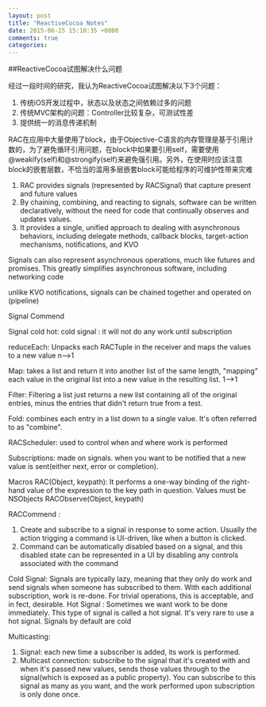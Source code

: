 ```yaml
---
layout: post
title: "ReactiveCocoa Notes"
date: 2015-06-25 15:10:35 +0800
comments: true
categories: 
---
```


##ReactiveCocoa试图解决什么问题

经过一段时间的研究，我认为ReactiveCocoa试图解决以下3个问题：

1. 传统iOS开发过程中，状态以及状态之间依赖过多的问题
2. 传统MVC架构的问题：Controller比较复杂，可测试性差
3. 提供统一的消息传递机制

RAC在应用中大量使用了block，由于Objective-C语言的内存管理是基于引用计数的，为了避免循环引用问题，在block中如果要引用self，需要使用@weakify(self)和@strongify(self)来避免强引用。另外，在使用时应该注意block的嵌套层数，不恰当的滥用多层嵌套block可能给程序的可维护性带来灾难

1. RAC provides signals (represented by RACSignal) that capture present and future values  
2. By chaining, combining, and reacting to signals, software can be written declaratively, without the need for code that continually observes and updates values.
3. It provides a single, unified approach to dealing with asynchronous behaviors, including delegate methods, callback blocks, target-action mechanisms, notifications, and KVO  


Signals can also represent asynchronous operations, much like futures and promises. This greatly simplifies asynchronous software, including networking code


unlike KVO notifications, signals can be chained together and operated on (pipeline)

Signal Commend


Signal cold  hot: 
cold signal : it will not do any work until subscription

reduceEach: Unpacks each RACTuple in the receiver and maps the values to a new value   n-->1

Map: takes a list and return it into another list of the same length, "mapping" each value in the original list into a new value in the resulting list.       1-->1

Filter: Filtering a list just returns a new list containing all of the original entries, minus the entries that didn't return true from a test.

Fold: combines each entry in a list down to a single value. It's often referred to as "combine".

RACScheduler: used to control when and where work is performed

Subscriptions: made on signals. when you want to be notified that a new value is sent(either next, error or completion).

Macros
RAC(Object, keypath): It performs a one-way binding of the right-hand value of the expression to the key path in question. Values must be NSObjects
RACObserve(Object, keypath)

RACCommend : 
1. Create and subscribe to a signal in response to some action. Usually the action trigging a command is UI-driven, like when a button is clicked. 
2. Command can be automatically disabled based on a signal, and this disabled state can be represented in a UI by disabling any controls associated with the command

Cold Signal: Signals are typically lazy, meaning that they only do work and send signals when someone has subscribed to them. With each additional subscription, work is re-done. For trivial operations, this is acceptable, and in fect, desirable. 
Hot Signal : Sometimes we want work to be done immediately. This type of signal is called a hot signal. It's very rare to use a hot signal.
Signals by default are cold

Multicasting:
1. Signal: each new time a subscriber is added, its work is performed.
2. Multicast connection: subscribe to the signal that it's created with and when it's passed new values, sends those values through to the signal(which is exposed as a public property). You can subscribe to this signal as many as you want, and the work performed upon subscription is only done once.







